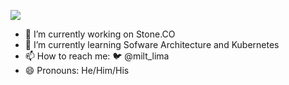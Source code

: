 ![](https://komarev.com/ghpvc/?username=miltlima&color=red)
                 

- 🔭 I’m currently working on Stone.CO
- 🌱 I’m currently learning Sofware Architecture and Kubernetes
- 📫 How to reach me: 🐦 @milt_lima 
- 😄 Pronouns: He/Him/His

<!--START_SECTION:waka-->
<!--END_SECTION:waka-->

